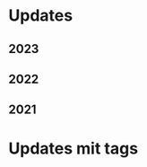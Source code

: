 # Updates


## 2023

<TagTile 
:available-tags="['start2023']"
show-tags
show-excerpt
/>

## 2022

<TagTile 
:available-tags="['start2022']"
show-tags
show-excerpt
/>

## 2021

<TagTile 
:available-tags="['start2021']"
show-tags
show-excerpt
/>


# Updates mit tags



<ClientOnly>

<TagFilter
  v-model="selectedFilters"
  :available-tags="['start2023', 'start2022', 'start2021', 'start2020']"
/>

<TagTile 
  :filter="selectedFilters"
  show-tags
  show-excerpt
/>

</ClientOnly>


<script setup>
import TagTile from "/.vitepress/components/TagTile.vue";
import TagFilter from "/.vitepress/components/TagFilter.vue";
import { ref } from 'vue';

const selectedFilters = ref(['start2023'])
</script>
